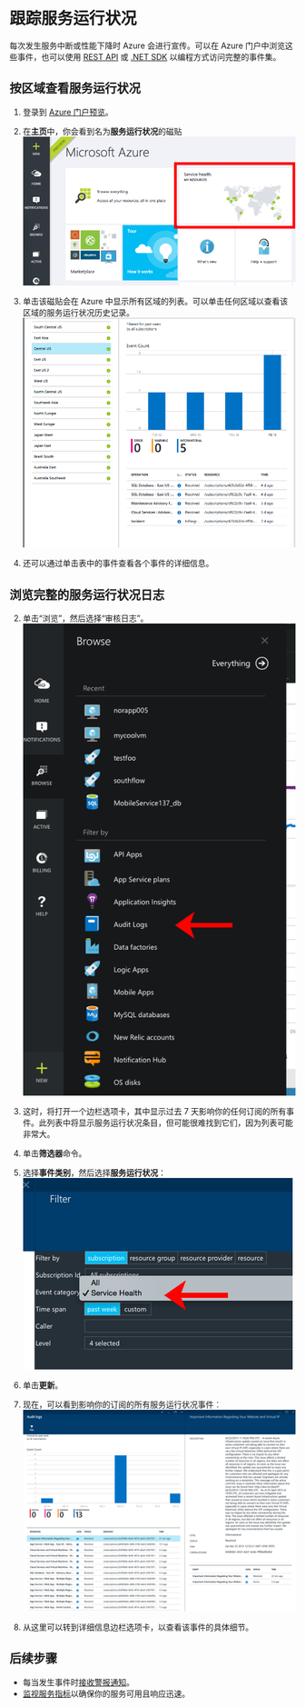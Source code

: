 <properties 
	pageTitle="跟踪服务运行状况" 
	description="在 Azure 遇到性能下降或服务中断及时发现。" 
	authors="stepsic-microsoft-com" 
	manager="kamrani" 
	editor="" 
	services="azure-portal" 
	documentationCenter="na"/>

<tags 
	ms.service="azure-portal" 
	ms.date="09/08/2015"
	wacn.date="05/09/2016"/>

# 跟踪服务运行状况

每次发生服务中断或性能下降时 Azure 会进行宣传。可以在 Azure 门户中浏览这些事件，也可以使用 [REST API](https://msdn.microsoft.com/zh-cn/library/azure/dn931927.aspx) 或 [.NET SDK](https://www.nuget.org/packages/Microsoft.Azure.Insights/) 以编程方式访问完整的事件集。

## 按区域查看服务运行状况

1. 登录到 [Azure 门户预览](https://portal.azure.cn/)。

2. 在**主页**中，你会看到名为**服务运行状况**的磁贴
    ![主页](./media/insights-service-health/Insights_Home.png)

3. 单击该磁贴会在 Azure 中显示所有区域的列表。可以单击任何区域以查看该区域的服务运行状况历史记录。
    ![主页](./media/insights-service-health/Insights_Regions.png)

4. 还可以通过单击表中的事件查看各个事件的详细信息。

## 浏览完整的服务运行状况日志

2. 单击“浏览”，然后选择“审核日志”。  
    ![浏览中心](./media/insights-service-health/Insights_Browse.png)

3. 这时，将打开一个边栏选项卡，其中显示过去 7 天影响你的任何订阅的所有事件。此列表中将显示服务运行状况条目，但可能很难找到它们，因为列表可能非常大。

4. 单击**筛选器**命令。

5. 选择**事件类别**，然后选择**服务运行状况**：
    ![所有事件](./media/insights-service-health/Insights_Filter.png)

6. 单击**更新**。

7. 现在，可以看到影响你的订阅的所有服务运行状况事件︰
    ![资源组](./media/insights-service-health/Insights_HealthEvent.png)

8. 从这里可以转到详细信息边栏选项卡，以查看该事件的具体细节。
   
## 后续步骤

* 每当发生事件时[接收警报通知](/documentation/articles/insights-receive-alert-notifications)。
* [监视服务指标](/documentation/articles/insights-how-to-customize-monitoring)以确保你的服务可用且响应迅速。
 
<!---HONumber=Mooncake_0503_2016-->